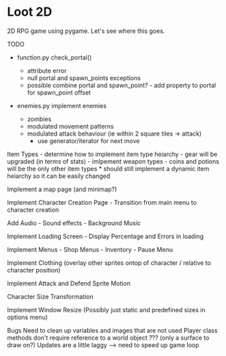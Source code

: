 # Loot 2D
2D RPG game using pygame. Let's see where this goes.

TODO
- function.py
check_portal()
    - attribute error
    - null portal and spawn_points exceptions
    - possible combine portal and spawn_point? - add property to portal for spawn_point offset

- enemies.py
implement enemies
    - zombies
    - modulated movement patterns
    - modulated attack behaviour (ie within 2 square tiles -> attack)
        - use generator/iterator for next move

Item Types
    - determine how to implement item type heiarchy
    - gear will be upgraded (in terms of stats)
    - imlpement weapon types
    - coins and potions will be the only other item types
        * should still implement a dynamic item heiarchy so it can be easily changed

Implement a map page (and minimap?)

Implement Character Creation Page
    - Transition from main menu to character creation

Add Audio
    - Sound effects
    - Background Music

Implement Loading Screen
    - Display Percentage and Errors in loading

Implement Menus
    - Shop Menus
    - Inventory
    - Pause Menu

Implement Clothing (overlay other sprites ontop of character / relative to character position)

Implement Attack and Defend Sprite Motion

Character Size Transformation

Implement Window Resize (Possibly just static and predefined sizes in options menu)

Bugs
Need to clean up variables and images that are not used
Player class methods don't require reference to a world object ??? (only a surface to draw on?)
Updates are a little laggy --> need to speed up game loop